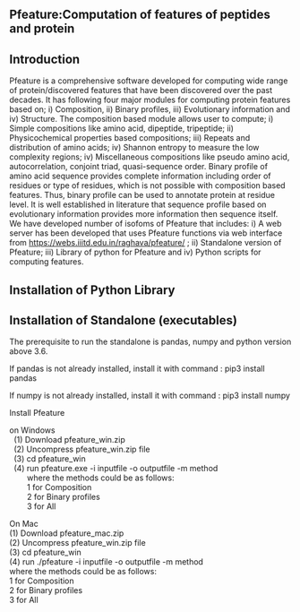 ## Pfeature:Computation of features of peptides and protein
## Introduction
Pfeature is a comprehensive software developed for computing wide range of protein/discovered features that have been discovered over the past decades. It has following four major modules for computing protein features based on; i) Composition, ii) Binary profiles, iii) Evolutionary information and iv) Structure.  The composition based module allows user to compute; i) Simple compositions like amino acid, dipeptide, tripeptide; ii) Physicochemical properties based compositions; iii) Repeats and distribution of amino acids; iv) Shannon entropy to measure the low complexity regions; iv) Miscellaneous compositions like pseudo amino acid, autocorrelation, conjoint triad, quasi-sequence order. Binary profile of amino acid sequence provides complete information including order of residues or type of residues, which is not possible with composition based features. Thus, binary profile can be used to annotate protein at residue level. It is well established in literature that sequence profile based on evolutionary information provides more information then sequence itself.
We have developed number of isofoms of Pfeature that includes: i) A web server has been developed that uses Pfeature functions via web interface from https://webs.iiitd.edu.in/raghava/pfeature/ ; ii) Standalone version of Pfeature; iii) Library of python for Pfeature and iv) Python scripts for computing features. 
## Installation of Python Library
## Installation of Standalone (executables)
The prerequisite to run the standalone is pandas, numpy and python version above 3.6.<br/>

If pandas is not already installed, install it with command : pip3 install pandas<br/>

If numpy is not already installed, install it with command : pip3 install numpy<br/>

Install Pfeature<br/>

on Windows<br/>
&nbsp;&nbsp;(1) Download pfeature_win.zip<br/>
&nbsp;&nbsp;(2) Uncompress pfeature_win.zip file<br/>
&nbsp;&nbsp;(3) cd pfeature_win<br/>
&nbsp;&nbsp;(4) run pfeature.exe -i inputfile -o outputfile -m method<br/>
&nbsp;&nbsp;&nbsp;&nbsp;&nbsp;&nbsp;&nbsp;&nbsp;where the methods could be as follows:<br/>
&nbsp;&nbsp;&nbsp;&nbsp;&nbsp;&nbsp;&nbsp;&nbsp;1 for Composition<br/>
&nbsp;&nbsp;&nbsp;&nbsp;&nbsp;&nbsp;&nbsp;&nbsp;2 for Binary profiles<br/>
&nbsp;&nbsp;&nbsp;&nbsp;&nbsp;&nbsp;&nbsp;&nbsp;3 for All<br/>
          
 On Mac<br/>
   (1) Download pfeature_mac.zip<br/>
   (2) Uncompress pfeature_win.zip file<br/>
   (3) cd pfeature_win<br/>
   (4) run ./pfeature -i inputfile -o outputfile -m method<br/>
       where the methods could be as follows:<br/>
          1 for Composition<br/>
          2 for Binary profiles<br/>
          3 for All<br/>

